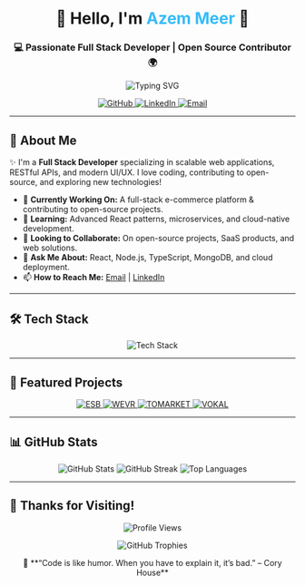 <h1 align="center">🚀 Hello, I'm <span style='color:#36BCF7'>Azem Meer</span> 👋</h1>
<h3 align="center">💻 Passionate Full Stack Developer | Open Source Contributor 🌍</h3>

<p align="center">
  <img src="https://readme-typing-svg.herokuapp.com?font=Fira+Code&size=22&duration=4000&pause=1000&color=36BCF7&center=true&vCenter=true&width=600&lines=Full+Stack+Developer;Tech+Enthusiast;Open+Source+Contributor;Cloud+Computing+Lover;Building+Scalable+Solutions" alt="Typing SVG" />
</p>

<p align="center">
  <a href="https://github.com/Cyber-Wizard-Dev">
    <img src="https://img.shields.io/badge/GitHub-Cyber--Wizard--Dev-black?style=for-the-badge&logo=github" alt="GitHub" />
  </a>
  <a href="https://www.linkedin.com/in/azem-meer-08a804306/">
    <img src="https://img.shields.io/badge/LinkedIn-Connect-blue?style=for-the-badge&logo=linkedin" alt="LinkedIn" />
  </a>
  <a href="mailto:raizzler.dev@gmail.com">
    <img src="https://img.shields.io/badge/Email-raizzler.dev@gmail.com-red?style=for-the-badge&logo=gmail" alt="Email" />
  </a>
</p>

---

## 🚀 About Me

✨ I'm a **Full Stack Developer** specializing in scalable web applications, RESTful APIs, and modern UI/UX. I love coding, contributing to open-source, and exploring new technologies!

- 🔭 **Currently Working On:** A full-stack e-commerce platform & contributing to open-source projects.
- 🌱 **Learning:** Advanced React patterns, microservices, and cloud-native development.
- 👯 **Looking to Collaborate:** On open-source projects, SaaS products, and web solutions.
- 💬 **Ask Me About:** React, Node.js, TypeScript, MongoDB, and cloud deployment.
- 📫 **How to Reach Me:** [Email](mailto:raizzler.dev@gmail.com) | [LinkedIn](https://www.linkedin.com/in/azem-meer-08a804306/)

---

## 🛠️ Tech Stack

<p align="center">
  <img src="https://skillicons.dev/icons?i=react,nodejs,js,ts,mongodb,express,nextjs,tailwind,docker,aws,graphql,redis,kubernetes,python,flutter,git" alt="Tech Stack" />
</p>

---

## 📂 Featured Projects

<p align="center">
  <a href="https://www.esb.com/">
    <img src="https://img.shields.io/badge/ESB-React,%20Node.js,%20MongoDB-green?style=for-the-badge" alt="ESB" />
  </a>
  <a href="https://wevr.com/">
    <img src="https://img.shields.io/badge/WEVR-JavaScript,%20WebGL,%20Unity-blue?style=for-the-badge" alt="WEVR" />
  </a>
  <a href="https://tomarket-tomarket.com/">
    <img src="https://img.shields.io/badge/TOMARKET-Next.js,%20Tailwind%20CSS,%20Stripe-yellow?style=for-the-badge" alt="TOMARKET" />
  </a>
  <a href="https://www.vokal.io/">
    <img src="https://img.shields.io/badge/VOKAL-Node.js,%20WebSocket,%20AWS-orange?style=for-the-badge" alt="VOKAL" />
  </a>
</p>

---

## 📊 GitHub Stats

<p align="center">
  <img src="https://github-readme-stats.vercel.app/api?username=Cyber-Wizard-Dev&show_icons=true&theme=tokyonight&count_private=true" alt="GitHub Stats" />
  <img src="https://github-readme-streak-stats.herokuapp.com/?user=Cyber-Wizard-Dev&theme=dark" alt="GitHub Streak" />
  <img src="https://github-readme-stats.vercel.app/api/top-langs/?username=Cyber-Wizard-Dev&layout=compact&theme=tokyonight&hide=css,html" alt="Top Languages" />
</p>

---

## 🌟 Thanks for Visiting!

<p align="center">
  <img src="https://komarev.com/ghpvc/?username=Cyber-Wizard-Dev&label=Profile%20Views&color=blue&style=flat-square" alt="Profile Views" />
</p>

<p align="center">
  <img src="https://github-profile-trophy.vercel.app/?username=Cyber-Wizard-Dev&theme=tokyonight&no-frame=true&column=4" alt="GitHub Trophies" />
</p>

<p align="center">
  🎯 **“Code is like humor. When you have to explain it, it’s bad.” – Cory House**
</p>
